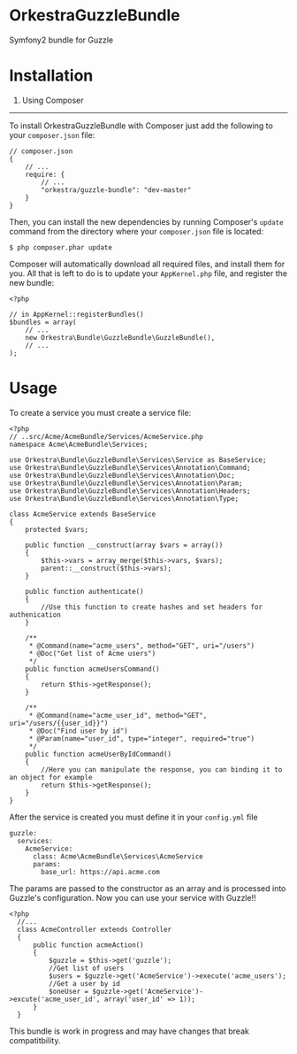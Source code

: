 OrkestraGuzzleBundle
====================

Symfony2 bundle for Guzzle

Installation
============

1. Using Composer
-------------------------------

To install OrkestraGuzzleBundle with Composer just add the following to your
`composer.json` file:

    // composer.json
    {
        // ...
        require: {
            // ...
            "orkestra/guzzle-bundle": "dev-master"
        }
    }
    
Then, you can install the new dependencies by running Composer's ``update``
command from the directory where your ``composer.json`` file is located:

    $ php composer.phar update
    
Composer will automatically download all required files, and install them
for you. All that is left to do is to update your ``AppKernel.php`` file, and
register the new bundle:

    <?php

    // in AppKernel::registerBundles()
    $bundles = array(
        // ...
        new Orkestra\Bundle\GuzzleBundle\GuzzleBundle(),
        // ...
    );
        
Usage
=====
To create a service you must create a service file:

    <?php
    // ..src/Acme/AcmeBundle/Services/AcmeService.php
    namespace Acme\AcmeBundle\Services;
    
    use Orkestra\Bundle\GuzzleBundle\Services\Service as BaseService;
    use Orkestra\Bundle\GuzzleBundle\Services\Annotation\Command;
    use Orkestra\Bundle\GuzzleBundle\Services\Annotation\Doc;
    use Orkestra\Bundle\GuzzleBundle\Services\Annotation\Param;
    use Orkestra\Bundle\GuzzleBundle\Services\Annotation\Headers;
    use Orkestra\Bundle\GuzzleBundle\Services\Annotation\Type;
    
    class AcmeService extends BaseService
    {
        protected $vars;
        
        public function __construct(array $vars = array())
        {
            $this->vars = array_merge($this->vars, $vars);
            parent::__construct($this->vars);
        }
        
        public function authenticate()
        {
            //Use this function to create hashes and set headers for authenication
        }
        
        /**
         * @Command(name="acme_users", method="GET", uri="/users")
         * @Doc("Get list of Acme users")
         */
        public function acmeUsersCommand()
        {
            return $this->getResponse();
        }
        
        /**
         * @Command(name="acme_user_id", method="GET", uri="/users/{{user_id}}")
         * @Doc("Find user by id")
         * @Param(name="user_id", type="integer", required="true")
         */
        public function acmeUserByIdCommand()
        {
            //Here you can manipulate the response, you can binding it to an object for example
            return $this->getResponse();
        }
    }
    
After the service is created you must define it in your `config.yml` file

    guzzle:
      services:
        AcmeService:
          class: Acme\AcmeBundle\Services\AcmeService
          params:
            base_url: https://api.acme.com
          
The params are passed to the constructor as an array and is processed into Guzzle's configuration. Now you can
use your service with Guzzle!!

    <?php
      //...
      class AcmeController extends Controller
      {
          public function acmeAction()
          {
              $guzzle = $this->get('guzzle');
              //Get list of users
              $users = $guzzle->get('AcmeService')->execute('acme_users');
              //Get a user by id
              $oneUser = $guzzle->get('AcmeService')->excute('acme_user_id', array('user_id' => 1));
          }
      }
      
This bundle is work in progress and may have changes that break compatitbility.

